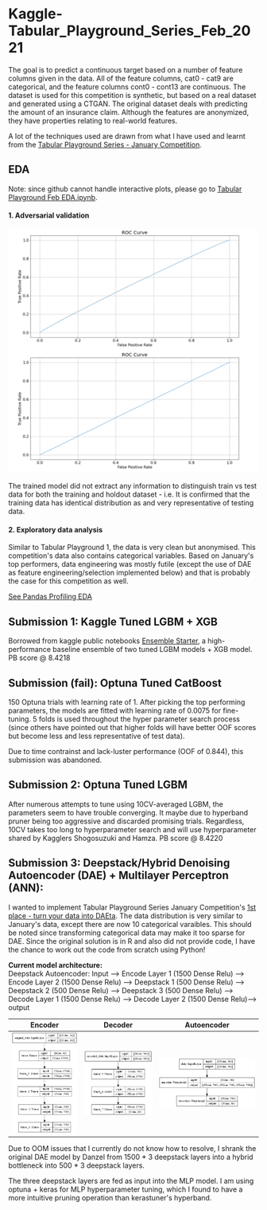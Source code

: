 # Kaggle-Tabular_Playground_Series_Feb_2021
The goal is to predict a continuous target based on a number of feature columns given in the data. All of the feature columns, cat0 - cat9 are categorical, and the feature columns cont0 - cont13 are continuous. The dataset is used for this competition is synthetic, but based on a real dataset and generated using a CTGAN. The original dataset deals with predicting the amount of an insurance claim. Although the features are anonymized, they have properties relating to real-world features.

A lot of the techniques used are drawn from what I have used and learnt from the [Tabular Playground Series - January Competition](https://github.com/anthonydwan/Kaggle-Tabular_Playground_Series_Jan_2021).

## EDA
Note: since github cannot handle interactive plots, please go to [Tabular Playground Feb EDA.ipynb](https://nbviewer.jupyter.org/github/anthonydwan/Kaggle-Tabular_Playground_Series_Feb_2021/blob/main/Tabular%20Playground%20Feb%20EDA.ipynb).

#### 1. Adversarial validation 
<img src="https://github.com/anthonydwan/Kaggle-Tabular_Playground_Series_Feb_2021/blob/main/Adversarial%20validation.png" width="600" />

The trained model did not extract any information to distinguish train vs test data for both the training and holdout dataset - i.e. It is confirmed that the training data has identical distribution as and very representative of testing data.

#### 2. Exploratory data analysis 
Similar to Tabular Playground 1, the data is very clean but anonymised. This competition's data also contains categorical variables. Based on January's top performers, data engineering was mostly futile (except the use of DAE as feature engineering/selection implemented below) and that is probably the case for this competition as well.

[See Pandas Profiling EDA](https://htmlpreview.github.io/?https://github.com/anthonydwan/Kaggle-Tabular_Playground_Series_Feb_2021/blob/main/Pandas%20Profiling%20EDA.html#interactions)

## Submission 1: Kaggle Tuned LGBM + XGB
Borrowed from kaggle public notebooks [Ensemble Starter](https://www.kaggle.com/tunguz/ensembling-starter-tps-feb-2021), a high-performance baseline ensemble of two tuned LGBM models + XGB model. PB score @ 8.4218

## Submission (fail): Optuna Tuned CatBoost
150 Optuna trials with learning rate of 1. After picking the top performing parameters, the models are fitted with learning rate of 0.0075 for fine-tuning. 5 folds is used throughout the hyper parameter search process (since others have pointed out that higher folds will have better OOF scores but become less and less representative of test data). 

Due to time contrainst and lack-luster performance (OOF of 0.844), this submission was abandoned. 

## Submission 2: Optuna Tuned LGBM 
After numerous attempts to tune using 10CV-averaged LGBM, the parameters seem to have trouble converging. It maybe due to hyperband pruner being too aggressive and discarded promising trials. Regardless, 10CV takes too long to hyperparameter search and will use hyperparameter shared by Kagglers Shogosuzuki and Hamza. PB score @ 8.4220

## Submission 3: Deepstack/Hybrid Denoising Autoencoder (DAE) + Multilayer Perceptron (ANN):
I wanted to implement   Tabular Playground Series January Competition's [1st place - turn your data into DAEta](https://www.kaggle.com/springmanndaniel/1st-place-turn-your-data-into-daeta/comments). The data distribution is very similar to January's data, except there are now 10 categorical varaibles. This should be noted since transforming categorical data may make it too sparse for DAE.   Since the original solution is in R and also did not provide code, I have the chance to work out the code from scratch using Python!

**Current model architecture:**<br>
Deepstack Autoencoder:
Input --> Encode Layer 1 (1500 Dense Relu) --> Encode Layer 2 (1500 Dense Relu) --> Deepstack 1 (500 Dense Relu) --> Deepstack 2 (500 Dense Relu) --> Deepstack 3 (500 Dense Relu) --> Decode Layer 1 (1500 Dense Relu) --> Decode Layer 2 (1500 Dense Relu)--> output


Encoder                    |  Decoder                  | Autoencoder               |
:-------------------------:|:-------------------------:|:-------------------------:|
![](https://github.com/anthonydwan/Kaggle-Tabular_Playground_Series_Feb_2021/blob/main/encoder.png)  |  ![](https://github.com/anthonydwan/Kaggle-Tabular_Playground_Series_Feb_2021/blob/main/decoder.png) |  ![](https://github.com/anthonydwan/Kaggle-Tabular_Playground_Series_Feb_2021/blob/main/DAE.png)


Due to OOM issues that I currently do not know how to resolve, I shrank the original DAE model by Danzel from 1500 * 3 deepstack layers into a hybrid bottleneck into 500 * 3 deepstack layers. 



The three deepstack layers are fed as input into the MLP model. I am using optuna + keras for MLP hyperparameter tuning, which I found to have a more intuitive pruning operation than kerastuner's hyperband. 



